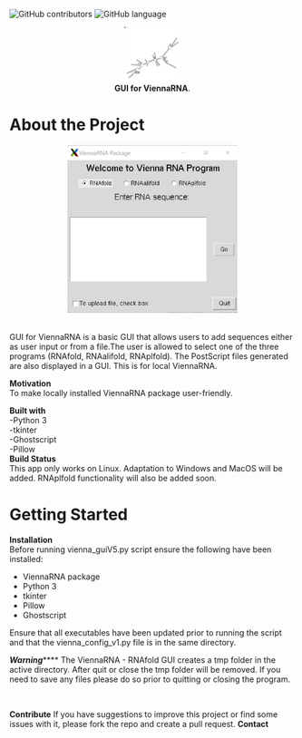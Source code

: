 ![GitHub contributors](https://img.shields.io/github/contributors/kariBifs/capston?color=color)
![GitHub language](https://img.shields.io/badge/language-Python-red)
<p align="center">
 <img src = "imagesread/viennaout.png" width =100>
 <br>
  <strong>GUI for ViennaRNA</strong>.</p>

# **About the Project**
<p align="center">
 <img src = "imagesread/Screenshot 2022-03-12 143326.png" width =300>
</p>
<br>
GUI for ViennaRNA is a
basic GUI that allows users to add sequences either as 
user input or from a file.The user is allowed to select one of the three programs (RNAfold, RNAalifold, RNAplfold).
The PostScript files generated are also displayed in a GUI. 
This is for local ViennaRNA.


**Motivation**
<br>
To make locally installed ViennaRNA package user-friendly.
<br>

**Built with**
<br>
-Python 3
<br>
-tkinter
<br>
-Ghostscript
<br>
-Pillow
<br>
**Build Status**
<br>
This app only works on Linux. Adaptation to Windows and MacOS will be added. RNAplfold functionality will also be added soon.
<br>
# **Getting Started**



**Installation**
<br>
Before running vienna_guiV5.py script ensure the 
following have been installed:

- ViennaRNA package
- Python 3
- tkinter
- Pillow
- Ghostscript

Ensure that all executables have been updated prior to
running the script and that the vienna_config_v1.py file
is in the same directory.

***********************Warning***************************
The ViennaRNA - RNAfold GUI creates a tmp folder in the
active directory. After quit or close the tmp folder will be 
removed. If you need to save any files please do so prior
to quitting or closing the program.
<!--how to use?-->
<br>

**Contribute**
If you have suggestions to improve this project or find some issues with it, please fork the repo and create a pull request.
**Contact**
